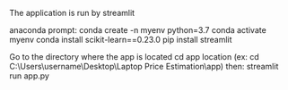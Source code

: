 The application is run by streamlit

anaconda prompt:
conda create -n myenv python=3.7
conda activate myenv
conda install scikit-learn==0.23.0
pip install streamlit

Go to the directory where the app is located
cd app location
(ex: cd C:\Users\username\Desktop\Laptop Price Estimation\app)
then:
streamlit run app.py